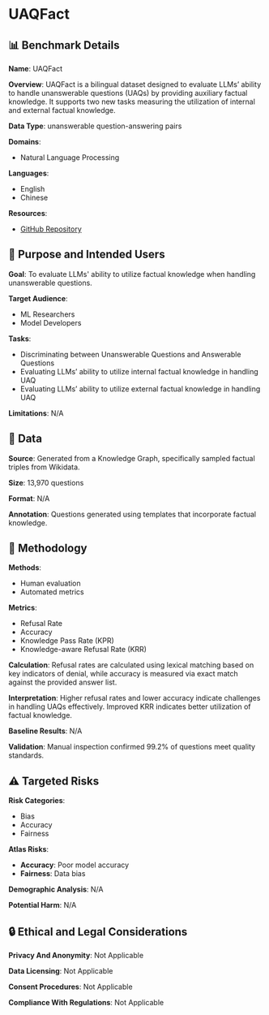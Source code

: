 # UAQFact

## 📊 Benchmark Details

**Name**: UAQFact

**Overview**: UAQFact is a bilingual dataset designed to evaluate LLMs’ ability to handle unanswerable questions (UAQs) by providing auxiliary factual knowledge. It supports two new tasks measuring the utilization of internal and external factual knowledge.

**Data Type**: unanswerable question-answering pairs

**Domains**:
- Natural Language Processing

**Languages**:
- English
- Chinese

**Resources**:
- [GitHub Repository](https://github.com/cytan17726/UAQ_Fact)

## 🎯 Purpose and Intended Users

**Goal**: To evaluate LLMs' ability to utilize factual knowledge when handling unanswerable questions.

**Target Audience**:
- ML Researchers
- Model Developers

**Tasks**:
- Discriminating between Unanswerable Questions and Answerable Questions
- Evaluating LLMs’ ability to utilize internal factual knowledge in handling UAQ
- Evaluating LLMs’ ability to utilize external factual knowledge in handling UAQ

**Limitations**: N/A

## 💾 Data

**Source**: Generated from a Knowledge Graph, specifically sampled factual triples from Wikidata.

**Size**: 13,970 questions

**Format**: N/A

**Annotation**: Questions generated using templates that incorporate factual knowledge.

## 🔬 Methodology

**Methods**:
- Human evaluation
- Automated metrics

**Metrics**:
- Refusal Rate
- Accuracy
- Knowledge Pass Rate (KPR)
- Knowledge-aware Refusal Rate (KRR)

**Calculation**: Refusal rates are calculated using lexical matching based on key indicators of denial, while accuracy is measured via exact match against the provided answer list.

**Interpretation**: Higher refusal rates and lower accuracy indicate challenges in handling UAQs effectively. Improved KRR indicates better utilization of factual knowledge.

**Baseline Results**: N/A

**Validation**: Manual inspection confirmed 99.2% of questions meet quality standards.

## ⚠️ Targeted Risks

**Risk Categories**:
- Bias
- Accuracy
- Fairness

**Atlas Risks**:
- **Accuracy**: Poor model accuracy
- **Fairness**: Data bias

**Demographic Analysis**: N/A

**Potential Harm**: N/A

## 🔒 Ethical and Legal Considerations

**Privacy And Anonymity**: Not Applicable

**Data Licensing**: Not Applicable

**Consent Procedures**: Not Applicable

**Compliance With Regulations**: Not Applicable
